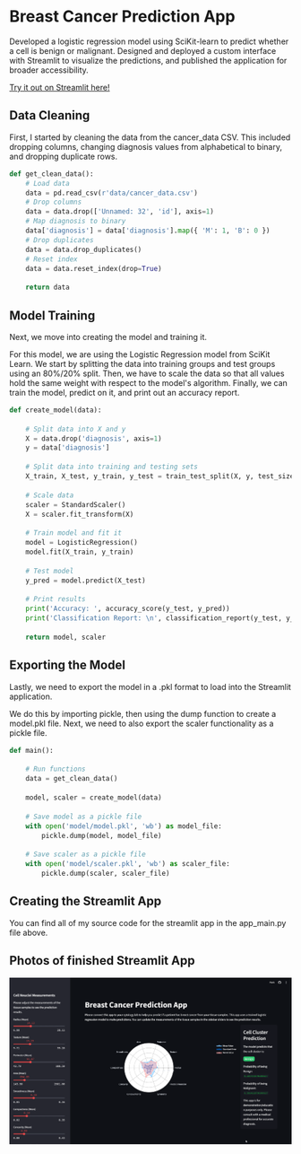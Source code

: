 # Breast Cancer Prediction App

Developed a logistic regression model using SciKit-learn to predict whether a cell is benign or malignant. Designed and deployed a custom interface with Streamlit to visualize the predictions, and published the application for broader accessibility.

[Try it out on Streamlit here!](https://breast-cancer-prediction-app-garrison.streamlit.app)

## Data Cleaning

First, I started by cleaning the data from the cancer_data CSV. This included dropping columns, changing diagnosis values from alphabetical to binary, and dropping duplicate rows.

```python
def get_clean_data():
    # Load data
    data = pd.read_csv(r'data/cancer_data.csv')
    # Drop columns
    data = data.drop(['Unnamed: 32', 'id'], axis=1)
    # Map diagnosis to binary
    data['diagnosis'] = data['diagnosis'].map({ 'M': 1, 'B': 0 })
    # Drop duplicates
    data = data.drop_duplicates()
    # Reset index
    data = data.reset_index(drop=True)
    
    return data
```

## Model Training

Next, we move into creating the model and training it.

For this model, we are using the Logistic Regression model from SciKit Learn. We start by splitting the data into training groups and test groups using an 80%/20% split. Then, we have to scale the data so that all values hold the same weight with respect to the model's algorithm. Finally, we can train the model, predict on it, and print out an accuracy report.

```python
def create_model(data):

    # Split data into X and y
    X = data.drop('diagnosis', axis=1)
    y = data['diagnosis']
    
    # Split data into training and testing sets
    X_train, X_test, y_train, y_test = train_test_split(X, y, test_size=0.2, random_state=42)
    
    # Scale data
    scaler = StandardScaler()
    X = scaler.fit_transform(X)
    
    # Train model and fit it
    model = LogisticRegression()
    model.fit(X_train, y_train)
    
    # Test model
    y_pred = model.predict(X_test)
    
    # Print results
    print('Accuracy: ', accuracy_score(y_test, y_pred))
    print('Classification Report: \n', classification_report(y_test, y_pred))
    
    return model, scaler
```

## Exporting the Model

Lastly, we need to export the model in a .pkl format to load into the Streamlit application.

We do this by importing pickle, then using the dump function to create a model.pkl file. Next, we need to also export the scaler functionality as a pickle file.

```python
def main():
    
    # Run functions
    data = get_clean_data()
    
    model, scaler = create_model(data)
    
    # Save model as a pickle file
    with open('model/model.pkl', 'wb') as model_file:
        pickle.dump(model, model_file)
        
    # Save scaler as a pickle file
    with open('model/scaler.pkl', 'wb') as scaler_file:
        pickle.dump(scaler, scaler_file)
```

## Creating the Streamlit App
You can find all of my source code for the streamlit app in the app_main.py file above.

## Photos of finished Streamlit App
![alt text](screenshot.png)